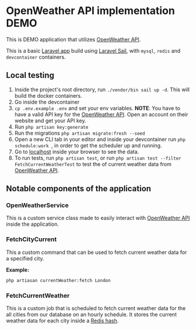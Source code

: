 # OpenWeather API implementation DEMO
This is DEMO application that utilizes [OpenWeather API](https://openweathermap.org/).

This is a basic [Laravel app](https://laravel.com/) build using [Laravel Sail](https://laravel.com/docs/9.x/sail), with ```mysql```, ```redis``` and ```devcontainer``` containers.

## Local testing
1. Inside the project's root directory, run ```./vendor/bin sail up -d```. This will build the docker containers.
2. Go inside the devcontainer
3. ```cp .env.example .env``` and set your env variables. **NOTE**: You have to have a valid API key for the [OpenWeather API](https://openweathermap.org/). Open an account on their website and get your API key.
4. Run ```php artisan key:generate```
5. Run the migrations ```php artisan migrate:fresh --seed```
6. Open a new CLI tab in your editor and inside your devcontainer run ```php schedule:work ```, in order to get the scheduler up and running.
7. Go to [localhost](http://localhost/) inside your browser to see the data.
8. To run tests, run ```php artisan test```, or run ```php artisan test --filter FetchCurrentWeatherTest``` to test the of current weather data from [OpenWeather API](https://openweathermap.org/). 

## Notable components of the application
### OpenWeatherService 
This is a custom service class made to easily interact with [OpenWeather API](https://openweathermap.org/) inside the application.

### FetchCityCurrent 
This a custom command that can be used to fetch current weather data for a specified city.

**Example:**
```bash
php artiasan currentWeather:fetch London
```

### FetchCurrentWeather
This is a custom job that is scheduled to fetch current weather data for the all cities from our database on an hourly schedule. It stores the current weather data for each city inside a [Redis hash](https://redis.io/docs/manual/data-types/#hashes).